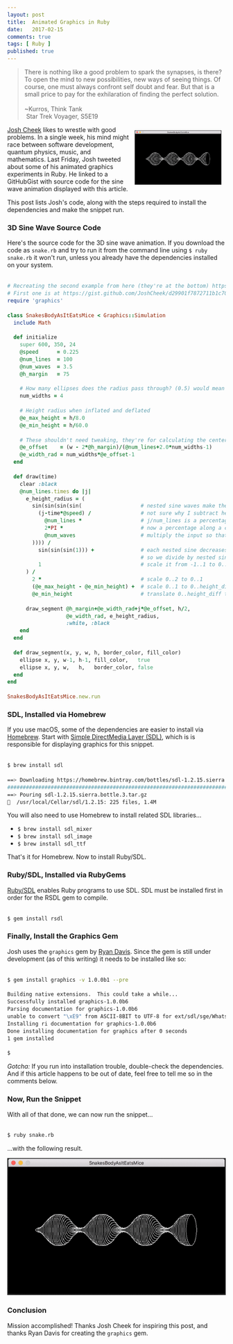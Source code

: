 ```yaml
---
layout: post
title:  Animated Graphics in Ruby
date:   2017-02-15
comments: true
tags: [ Ruby ]
published: true
---
```


>There is nothing like a good problem to spark the synapses, is there? To open the mind to new possibilities, new ways of seeing things. Of course, one must always confront self doubt and fear. But that is a small price to pay for the exhilaration of finding the perfect solution.<br/><br/>~Kurros, Think Tank<br/>&nbsp;Star Trek Voyager, S5E19

<a href="/images/snake_ruby_loop.gif"><img style="padding:10px" src="/images/snake_ruby_loop.gif" width="200" align="right"></a>
[Josh Cheek](http://twitter.com/josh_cheek) likes to wrestle with good problems. In a single week, his mind might race between software development, quantum physics, music, and mathematics. Last Friday, Josh tweeted about some of his animated graphics experiments in Ruby. He linked to a GitHubGist with source code for the sine wave animation displayed with this article.

This post lists Josh's code, along with the steps required to install the dependencies and make the snippet run.

<!--more-->

### 3D Sine Wave Source Code

Here's the source code for the 3D sine wave animation. If you download the code as `snake.rb` and try to run it from the command line using `$ ruby snake.rb` it won't run, unless you already have the dependencies installed on your system.

~~~ ruby

# Recreating the second example from here (they're at the bottom) https://learningd3.com/blog/generative-art/
# First one is at https://gist.github.com/JoshCheek/d29901f7872711b1c70faafbc334e336
require 'graphics'

class SnakesBodyAsItEatsMice < Graphics::Simulation
  include Math

  def initialize
    super 600, 350, 24
    @speed      = 0.225
    @num_lines  = 100
    @num_waves  = 3.5
    @h_margin   = 75

    # How many ellipses does the radius pass through? (0.5) would mean their edges touch instead of overlapping
    num_widths = 4

    # Height radius when inflated and deflated
    @e_max_height = h/8.0
    @e_min_height = h/60.0

    # These shouldn't need tweaking, they're for calculating the center and width of the ellipses
    @e_offset    = (w - 2*@h_margin)/(@num_lines+2.0*num_widths-1)
    @e_width_rad = num_widths*@e_offset-1
  end

  def draw(time)
    clear :black
    @num_lines.times do |j|
      e_height_radius = (
        sin(sin(sin(sin(                   # nested sine waves make the output more round
          (j-time*@speed) /                # not sure why I subtract here, seems like I should add, but then the wave moves left
            @num_lines *                   # j/num_lines is a percentage along the wave
            2*PI *                         # now a percentage along a circle. Passed into sine, this gives one wave: -*`*-._.-
            @num_waves                     # multiply the input so that it traverses more circles (more waves)
        )))) /
          sin(sin(sin(1))) +               # each nested sine decreases the amplitude (b/c needs input of -π..π to include full range, but output of sine is -1..1)
                                           # so we divide by nested sines of 1 (the max output value) to scale the final wave back to -1..1
          1                                # scale it from -1..1 to 0..2
      ) /
        2 *                                # scale 0..2 to 0..1
        (@e_max_height - @e_min_height) +  # scale 0..1 to 0..height_diff
        @e_min_height                      # translate 0..height_diff to min_height..max_height

      draw_segment @h_margin+@e_width_rad+j*@e_offset, h/2,
                   @e_width_rad, e_height_radius,
                   :white, :black
    end
  end

  def draw_segment(x, y, w, h, border_color, fill_color)
    ellipse x, y, w-1, h-1, fill_color,   true
    ellipse x, y, w,   h,   border_color, false
  end
end

SnakesBodyAsItEatsMice.new.run

~~~

### SDL, Installed via Homebrew

If you use macOS, some of the dependencies are easier to install via [Homebrew](/blog/2014/02/12/homebrew-fundamentals/). Start with [Simple DirectMedia Layer (SDL)](https://www.libsdl.org/), which is is responsible for displaying graphics for this snippet. 

~~~ bash

$ brew install sdl

==> Downloading https://homebrew.bintray.com/bottles/sdl-1.2.15.sierra.bottle.3.tar.gz
######################################################################## 100.0%
==> Pouring sdl-1.2.15.sierra.bottle.3.tar.gz
🍺  /usr/local/Cellar/sdl/1.2.15: 225 files, 1.4M

~~~

You will also need to use Homebrew to install related SDL libraries...

* `$ brew install sdl_mixer`
* `$ brew install sdl_image`
* `$ brew install sdl_ttf`

That's it for Homebrew. Now to install Ruby/SDL.

### Ruby/SDL, Installed via RubyGems

[Ruby/SDL](https://rubygems.org/gems/rsdl) enables Ruby programs to use SDL. SDL must be installed first in order for the RSDL gem to compile.

~~~ bash

$ gem install rsdl

~~~

### Finally, Install the Graphics Gem

Josh uses the `graphics` gem by [Ryan Davis](https://twitter.com/the_zenspider). Since the gem is still under development (as of this writing) it needs to be installed like so:

~~~ bash

$ gem install graphics -v 1.0.0b1 --pre

Building native extensions.  This could take a while...
Successfully installed graphics-1.0.0b6
Parsing documentation for graphics-1.0.0b6
unable to convert "\xE9" from ASCII-8BIT to UTF-8 for ext/sdl/sge/WhatsNew, skipping
Installing ri documentation for graphics-1.0.0b6
Done installing documentation for graphics after 0 seconds
1 gem installed

$ 

~~~

_Gotcha:_ If you run into installation trouble, double-check the dependencies. And if this article happens to be out of date, feel free to tell me so in the comments below.

### Now, Run the Snippet

With all of that done, we can now run the snippet...

~~~ bash

$ ruby snake.rb

~~~

...with the following result.

<p>
<img src="/images/snake_ruby_loop.gif">
</p>

### Conclusion

Mission accomplished! Thanks Josh Cheek for inspiring this post, and thanks Ryan Davis for creating the `graphics` gem.
